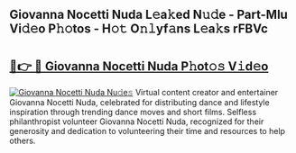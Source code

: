 ## Giovanna Nocetti Nuda L𝚎a𝚔ed N𝚞𝚍e - Part-Mlu Vi𝚍𝚎o P𝚑𝚘tos - H𝚘𝚝 O𝚗𝚕yf𝚊ns L𝚎a𝚔s rFBVc

# <h2><a href="http://kf5r3a.oniu.top/?m=Giovanna+Nocetti+Nuda">🔗👉 🔴 Giovanna Nocetti Nuda P𝚑ot𝚘𝚜 V𝚒d𝚎o</a></h2>

[![Giovanna Nocetti Nuda Nu𝚍e𝚜](https://i.imgur.com/0qMVB7G.gif)](http://kf5r3a.oniu.top/?m=Giovanna+Nocetti+Nuda)
Virtual content creator and entertainer Giovanna Nocetti Nuda, celebrated for distributing dance and lifestyle inspiration through trending dance moves and short films. Selfless philanthropist volunteer Giovanna Nocetti Nuda, recognized for their generosity and dedication to volunteering their time and resources to help others.  
